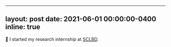  ---
layout: post
date: 2021-06-01 00:00:00-0400
inline: true
---

🏫 I started my research internship at [SCLBD](http://scl.sribd.cn/index.html).
